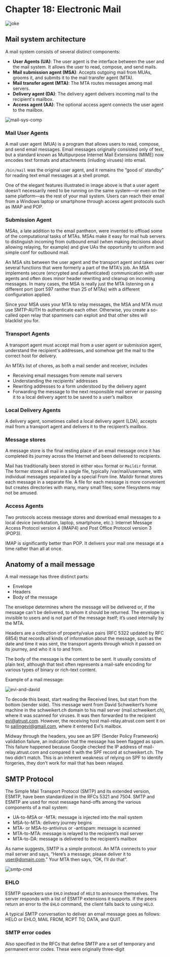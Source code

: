 # Chapter 18: Electronic Mail

![joke](https://static.boredpanda.com/blog/wp-content/uploads/2015/09/funny-spam-email-reply-conversations-james-veitch-fb__700.jpg)

## Mail system architecture

A mail system consists of several distinct components:

- **User Agents (UA)**: The user agent is the interface between the user and the mail system. It allows the user to read, compose, and send mails.
- **Mail submission agent (MSA)**: Accepts outgoing mail from MUAs, grooms it, and submits it to the mail transfer agent (MTA).
- **Mail transfer agent (MTA)**: The MTA routes messages among mail servers.
- **Delivery agent (DA)**: The delivery agent delivers incoming mail to the recipient's mailbox.
- **Access agent (AA)**: The optional access agent connects the user agent to the mailbox.

![mail-sys-comp](./data/mail-sys-comp.png)

### Mail User Agents 

A mail user agent (MUA) is a program that allows users to read, compose, and send email messages. Email messages originally consisted only of text, but a standard known as Multipurpose Internet Mail Extensions (MIME) now encodes text formats and attachments (inluding viruses) into email.

`/bin/mail` was the original user agent, and it remains the “good ol’ standby” for reading text email messages at a shell prompt. 

One of the elegant features illustrated in image above is that a user agent doesn’t necessarily need to be running on the same system—or even on the same platform—as the rest of your mail system. Users can reach their email from a Windows laptop or smartphone through access agent protocols such as IMAP and POP.

### Submission Agent

MSAs, a late addition to the email pantheon, were invented to offload some of the computational tasks of MTAs. MSAs make it easy for mail hub servers to distinguish incoming from outbound email (when making decisions about allowing relaying, for example) and give UAs the opportunity to uniform and simple conf for outbound mail.

An MSA sits between the user agent and the transport agent and takes over several functions that were formerly a part of the MTA's job. An MSA implements secure (encrypted and authenticated) communication with user agents and often does minor header rewriting and cleanup on incoming messages. In many cases, the MSA is really just the MTA listening on a different port (port 597 ranther than 25 of MTAs) with a different configuration applied.

Since your MSA uses your MTA to relay messages, the MSA and MTA must use SMTP-AUTH to authenticate each other. Otherwise, you create a so-called open relay that spammers can exploit and that other sites will blacklist you for.

### Transport Agents

A transport agent must accept mail from a user agent or submission agent, understand the recipient's addresses, and somehow get the mail to the correct host for delivery.

An MTA’s list of chores, as both a mail sender and receiver, includes

- Receiving email messages from remote mail servers
- Understanding the recipients’ addresses
- Rewriting addresses to a form understood by the delivery agent
- Forwarding the message to the next responsible mail server or passing it to a local delivery agent to be saved to a user’s mailbox

### Local Delivery Agents

A delivery agent, sometimes called a local delivery agent (LDA), accepts mail from a transport agent and delivers it to the recipient’s mailbox.

### Message stores

A message store is the final resting place of an email message once it has completed its journey across the Internet and been delivered to recipients.

Mail has traditionally been stored in either `mbox` format or `Maildir` format. The former stores all mail in a single file, typically /var/mail/username, with individual messages separated by a special From line. Maildir format stores each message in a separate file. A file for each message is more convenient but creates directories with many, many small files; some filesystems may not be amused.

### Access Agents

Two protocols access message stores and download email messages to a local device (workstation, laptop, smartphone, etc.): Internet Message Access Protocol version 4 (IMAP4) and Post Office Protocol version 3 (POP3).

IMAP is significantly better than POP. It delivers your mail one message at a time rather than all at once.

## Anatomy of a mail message

A mail message has three distinct parts:

- Envelope
- Headers
- Body of the message

The envelope determines where the message will be delivered or, if the message can’t be delivered, to whom it should be returned. The envelope is invisible to users and is not part of the message itself; it’s used internally by the MTA.

Headers are a collection of property/value pairs (RFC 5322 updated by RFC 6854) that records all kinds of information about the message, such as the date and time it was sent, the transport agents through which it passed on its journey, and who it is to and from.

The body of the message is the content to be sent. It usually consists of plain text, although that text often represents a mail-safe encoding for various types of binary or rich-text content.

Example of a mail message:

![evi-and-david](./data/evi-and-david.png)

To decode this beast, start reading the Received lines, but start from the bottom (sender side).
This message went from David Schweikert’s home machine in the schweikert.ch domain to his mail server (mail.schweikert.ch), where it was scanned for viruses. It was then forwarded to the recipient evi@atrust.com. However, the receiving host mail-relay.atrust.com sent it on to sailingevi@gmail.com, where it entered Evi’s mailbox.

Midway through the headers, you see an SPF (Sender Policy Framework) validation failure, an indication that the message has been flagged as spam. This failure happened because Google checked the IP address of mail-relay.atrust.com and compared it with the SPF record at schweikert.ch. The two didn’t match. This is an inherent weakness of relying on SPF to identify forgeries, they don’t work for mail that has been relayed.

## SMTP Protocol

The Simple Mail Transport Protocol (SMTP) and its extended version, ESMTP, have been standardized in the RFCs 5321 and 7504. SMTP and ESMTP are used for most message hand-offs among the various components of a mail system:

- UA-to-MSA or -MTA: message is injected into the mail system
- MSA-to-MTA: delivery journey begins
- MTA- or MSA-to-antivirus or -antispam: message is scanned
- MTA-to-MTA: message is relayed to the recipient’s mail server
- MTA-to-DA: message is delivered to the recipient’s mailbox

As name suggests, SMTP is a simple protocol. An MTA connects to your mail server and says, “Here’s a message; please deliver it to user@domain.com.” Your MTA then says, “OK, I’ll do that”.

![smtp-cmd](./data/smtp-cmd.png)

### EHLO

ESMTP speackers use `EHLO` instead of `HELO` to announce themselves. The server responds with a list of ESMTP extensions it supports. If the peers return an error to the `EHLO` command, the client falls back to using `HELO`.

A typical SMTP conversation to deliver an email message goes as follows: HELO or EHLO, MAIL FROM, RCPT TO, DATA, and QUIT.

### SMTP error codes

Also specified in the RFCs that define SMTP are a set of temporary and permanent error codes. These were originally three-digit